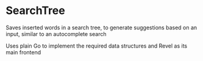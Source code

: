 # SearchTree
Saves inserted words in a search tree, to generate suggestions based on an input, similar to an autocomplete search

Uses plain Go to implement the required data structures and Revel as its main frontend 
